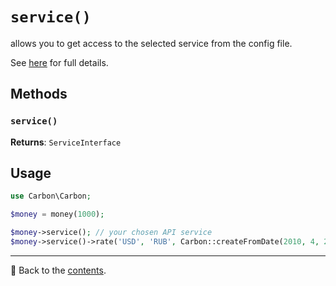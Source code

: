 # `service()`

allows you to get access to the selected service from the config file.

See [here](/docs/05_services/README.md) for full details.

## Methods

### `service()`
**Returns**: `ServiceInterface`

## Usage

```php
use Carbon\Carbon;

$money = money(1000);

$money->service(); // your chosen API service
$money->service()->rate('USD', 'RUB', Carbon::createFromDate(2010, 4, 27));
```

---

📌 Back to the [contents](/README.md#table-of-contents).
